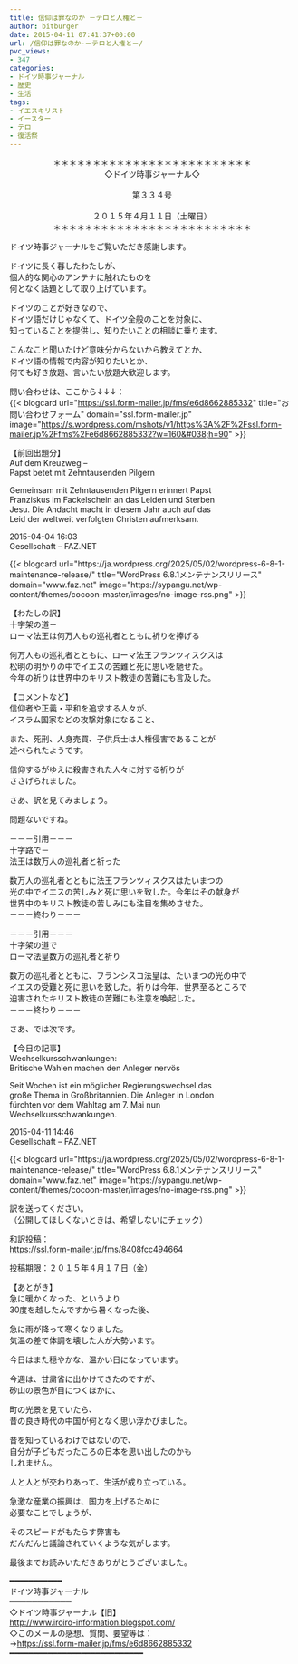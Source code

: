```yaml
---
title: 信仰は罪なのか －テロと人権と－
author: bitburger
date: 2015-04-11 07:41:37+00:00
url: /信仰は罪なのか-－テロと人権と－/
pvc_views:
- 347
categories:
- ドイツ時事ジャーナル
- 歴史
- 生活
tags:
- イエスキリスト
- イースター
- テロ
- 復活祭
---
```

<p align="center">
  ＊＊＊＊＊＊＊＊＊＊＊＊＊＊＊＊＊＊＊＊＊＊＊＊＊<br /> ◇ドイツ時事ジャーナル◇<br /><br /> 第３３４号<br /><br /> ２０１５年４月１１日（土曜日）<br /> ＊＊＊＊＊＊＊＊＊＊＊＊＊＊＊＊＊＊＊＊＊＊＊＊＊
</p>

ドイツ時事ジャーナルをご覧いただき感謝します。  
  
ドイツに長く暮したわたしが、  
個人的な関心のアンテナに触れたものを  
何となく話題として取り上げています。  
  
ドイツのことが好きなので、  
ドイツ語だけじゃなくて、ドイツ全般のことを対象に、  
知っていることを提供し、知りたいことの相談に乗ります。  
  
こんなこと聞いたけど意味分からないから教えてとか、  
ドイツ語の情報で内容が知りたいとか、  
何でも好き放題、言いたい放題大歓迎します。  
  
問い合わせは、ここから↓↓↓：  
{{< blogcard url="https://ssl.form-mailer.jp/fms/e6d8662885332" title="&#12362;&#21839;&#12356;&#21512;&#12431;&#12379;&#12501;&#12457;&#12540;&#12512;" domain="ssl.form-mailer.jp" image="https://s.wordpress.com/mshots/v1/https%3A%2F%2Fssl.form-mailer.jp%2Ffms%2Fe6d8662885332?w=160&#038;h=90" >}} 

【前回出題分】  
Auf dem Kreuzweg &#8211;  
Papst betet mit Zehntausenden Pilgern  
  
Gemeinsam mit Zehntausenden Pilgern erinnert Papst  
Franziskus im Fackelschein an das Leiden und Sterben  
Jesu. Die Andacht macht in diesem Jahr auch auf das  
Leid der weltweit verfolgten Christen aufmerksam.  
  
2015-04-04 16:03  
Gesellschaft &#8211; FAZ.NET 

<div class="rss-entry-cards widget-entry-cards no-icon">
  {{< blogcard url="https://ja.wordpress.org/2025/05/02/wordpress-6-8-1-maintenance-release/" title="WordPress 6.8.1メンテナンスリリース" domain="www.faz.net" image="https://sypangu.net/wp-content/themes/cocoon-master/images/no-image-rss.png" >}} 

【わたしの訳】  
十字架の道－  
ローマ法王は何万人もの巡礼者とともに祈りを捧げる  
  
何万人もの巡礼者とともに、ローマ法王フランツィスクスは  
松明の明かりの中でイエスの苦難と死に思いを馳せた。  
今年の祈りは世界中のキリスト教徒の苦難にも言及した。 

【コメントなど】  
信仰者や正義・平和を追求する人々が、  
イスラム国家などの攻撃対象になること、  
  
また、死刑、人身売買、子供兵士は人権侵害であることが  
述べられたようです。  
  
信仰するがゆえに殺害された人々に対する祈りが  
ささげられました。 

さあ、訳を見てみましょう。  
  
問題ないですね。  
  
－－－引用－－－  
十字路で－  
法王は数万人の巡礼者と祈った  
  
数万人の巡礼者とともに法王フランツィスクスはたいまつの  
光の中でイエスの苦しみと死に思いを致した。今年はその献身が  
世界中のキリスト教徒の苦しみにも注目を集めさせた。  
－－－終わり－－－  
  
－－－引用－－－  
十字架の道で  
ローマ法皇数万の巡礼者と祈り  
  
数万の巡礼者とともに、フランシスコ法皇は、たいまつの光の中で  
イエスの受難と死に思いを致した。祈りは今年、世界至るところで  
迫害されたキリスト教徒の苦難にも注意を喚起した。  
－－－終わり－－－ 

さあ、では次です。  
  
【今日の記事】  
Wechselkursschwankungen:  
Britische Wahlen machen den Anleger nervös  
  
Seit Wochen ist ein möglicher Regierungswechsel das  
große Thema in Großbritannien. Die Anleger in London  
fürchten vor dem Wahltag am 7. Mai nun  
Wechselkursschwankungen.  
  
2015-04-11 14:46  
Gesellschaft &#8211; FAZ.NET 

<div class="rss-entry-cards widget-entry-cards no-icon">
  {{< blogcard url="https://ja.wordpress.org/2025/05/02/wordpress-6-8-1-maintenance-release/" title="WordPress 6.8.1メンテナンスリリース" domain="www.faz.net" image="https://sypangu.net/wp-content/themes/cocoon-master/images/no-image-rss.png" >}} 

訳を送ってください。  
（公開してほしくないときは、希望しないにチェック）  
  
和訳投稿：  
 <https://ssl.form-mailer.jp/fms/8408fcc494664>  
  
投稿期限：２０１５年４月１７日（金） 

【あとがき】  
急に暖かくなった、というより  
30度を越したんですから暑くなった後、  
  
急に雨が降って寒くなりました。  
気温の差で体調を壊した人が大勢います。  
  
今日はまた穏やかな、温かい日になっています。  
  
今週は、甘粛省に出かけてきたのですが、  
砂山の景色が目につくほかに、  
  
町の光景を見ていたら、  
昔の良き時代の中国が何となく思い浮かびました。  
  
昔を知っているわけではないので、  
自分が子どもだったころの日本を思い出したのかも  
しれません。  
  
人と人とが交わりあって、生活が成り立っている。  
  
急激な産業の振興は、国力を上げるために  
必要なことでしょうが、  
  
そのスピードがもたらす弊害も  
だんだんと議論されていくような気がします。  
  
最後までお読みいただきありがとうございました。

━━━━━━━━━━━  
ドイツ時事ジャーナル  
───────────  
◇ドイツ時事ジャーナル【旧】  
<http://www.iroiro-information.blogspot.com/>  
◇このメールの感想、質問、要望等は：  
-><https://ssl.form-mailer.jp/fms/e6d8662885332>  
━━━━━━━━━━━━━━━━━━━━━━━━━━━━